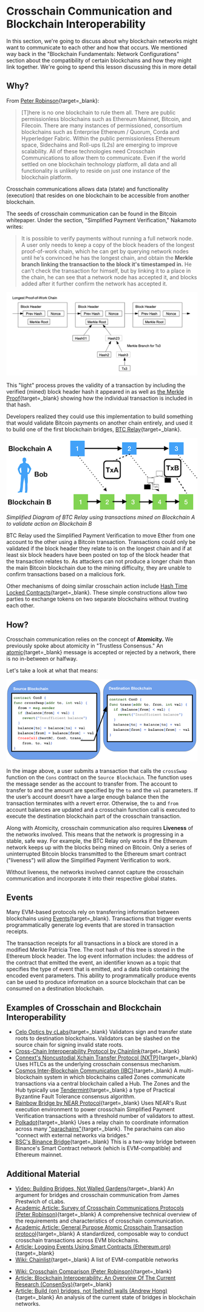 # Crosschain Communication and Blockchain Interoperability

In this section, we're going to discuss about why blockchain networks might want to communicate to each other and how that occurs. We mentioned way back in the "Blockchain Fundamentals: Network Configurations" section about the compatibility of certain blockchains and how they might link together. We're going to spend this lesson discussing this in more detail

## Why?

From [Peter Robinson](https://twitter.com/drinkcoffee2010){target=\_blank}:

> [T]here is no one blockchain to rule them all. There are public permissionless blockchains such as Ethereum Mainnet, Bitcoin, and Filecoin. There are many instances of permissioned, consortium blockchains such as Enterprise Ethereum / Quorum, Corda and Hyperledger Fabric. Within the public permissionless Ethereum space, Sidechains and Roll-ups (L2s) are emerging to improve scalability. All of these technologies need Crosschain Communications to allow them to communicate. Even if the world settled on one blockchain technology platform, all data and all functionality is unlikely to reside on just one instance of the blockchain platform.

Crosschain communications allows data (state) and functionality (execution) that resides on one blockchain to be accessible from another blockchain.

The seeds of crosschain communication can be found in the Bitcoin whitepaper. Under the section, "Simplified Payment Verification," Nakamoto writes:

> It is possible to verify payments without running a full network node. A user only needs to keep a copy of the block headers of the longest proof-of-work chain, which he can get by querying network nodes until he's convinced he has the longest chain, and obtain the **Merkle branch linking the transaction to the block it's timestamped in.** He can't check the transaction for himself, but by linking it to a place in the chain, he can see that a network node has accepted it, and blocks added after it further confirm the network has accepted it.

![Diagram of a Simplified Payment Verification from Bitcoin whitepaper](../../../img/S08/spv-1.png)

This "light" process proves the validity of a transaction by including the verified (mined) block header hash it appeared in as well as [the Merkle Proof](https://blog.ethereum.org/2015/11/15/merkling-in-ethereum){target=\_blank} showing how the individual transaction is included in that hash.

Developers realized they could use this implementation to build something that would validate Bitcoin payments on another chain entirely, and used it to build one of the first blockchain bridges, [BTC Relay](https://buildmedia.readthedocs.org/media/pdf/btc-relay/latest/btc-relay.pdf){target=\_blank}.

![Simplified notion of BTC Relay](../../../img/S08/btc-relay-1.png)
_Simplified Diagram of BTC Relay using transactions mined on Blockchain A to validate action on Blockchain B_

BTC Relay used the Simplified Payment Verification to move Ether from one account to the other using a Bitcoin transaction. Transactions could only be validated if the block header they relate to is on the longest chain and if at least six block headers have been posted on top of the block header that the transaction relates to. As attackers can not produce a longer chain than the main Bitcoin blockchain due to the mining difficulty, they are unable to confirm transactions based on a malicious fork.

Other mechanisms of doing similar crosschain action include [Hash Time Locked Contracts](https://en.bitcoin.it/wiki/Hash_Time_Locked_Contracts){target=\_blank}. These simple constructions allow two parties to exchange tokens on two separate blockchains without trusting each other.

## How?

Crosschain communication relies on the concept of **Atomicity.** We previously spoke about atomicity in "Trustless Consensus." An [atomic](https://en.wikipedia.org/wiki/Atomic_commit){target=\_blank} message is accepted or rejected by a network, there is no in-between or halfway.

Let's take a look at what that means:

![Crosschain Atomic Communication](../../../img/S08/atomic-1.png)

In the image above, a user submits a transaction that calls the `crossSwap` function on the `Cons` contract on the `Source Blockchain`. The function uses the message sender as the account to transfer from. The account to transfer to and the amount are specified by the `to` and the `val` parameters. If the user’s account doesn’t have a large enough balance then the transaction terminates with a revert error. Otherwise, the `to` and `from` account balances are updated and a crosschain function call is executed to execute the destination blockchain part of the crosschain transaction.

Along with Atomicity, crosschain communication also requires **Liveness** of the networks involved. This means that the network is progressing in a stable, safe way. For example, the BTC Relay only works if the Ethereum network keeps up with the blocks being mined on Bitcoin. Only a series of uninterrupted Bitcoin blocks transmitted to the Ethereum smart contract ("liveness") will allow the Simplified Payment Verification to work.

Without liveness, the networks involved cannot capture the crosschain communication and incorporate it into their respective global states.

## Events

Many EVM-based protocols rely on transferring information between blockchains using [Events](https://ethereum.org/en/developers/tutorials/logging-events-smart-contracts/){target=\_blank}. Transactions that trigger events programmatically generate log events that are stored in transaction receipts.

The transaction receipts for all transactions in a block are stored in a modified Merkle Patricia Tree. The root hash of this tree is stored in the Ethereum block header. The log event information includes: the address of the contract that emitted the event, an identifier known as a topic that specifies the type of event that is emitted, and a data blob containing the encoded event parameters. This ability to programmatically produce events can be used to produce information on a source blockchain that can be consumed on a destination blockchain.

## Examples of Crosschain and Blockchain Interoperability

- [Celo Optics by cLabs](https://medium.com/celoorg/announcing-optics-a-gas-efficient-interoperability-standard-for-cross-chain-communication-e597163b2){target=\_blank} Validators sign and transfer state roots to destination blockchains. Validators can be slashed on the source chain for signing invalid state roots.
- [Cross-Chain Interoperability Protocol by Chainlink](https://blog.chain.link/introducing-the-cross-chain-interoperability-protocol-ccip/){target=\_blank}
- [Connext's Noncustodial Xchain Transfer Protocol (NXTP)](https://medium.com/connext/nxtp-a-simpler-xchain-protocol-88760697ea04){target=\_blank} Uses HTLCs as the underlying crosschain consensus mechanism.
- [Cosmos Inter-Blockchain Communication (IBC)](https://github.com/cosmos/cosmos/blob/master/WHITEPAPER.md){target=\_blank} A multi-blockchain system in which blockchains called Zones communicate transactions via a central blockchain called a Hub. The Zones and the Hub typically use [Tendermint](https://tendermint.com/ibc/){target=\_blank} a type of Practical Byzantine Fault Tolerance consensus algorithm.
- [Rainbow Bridge by NEAR Protocol](https://near.org/blog/eth-near-rainbow-bridge/){target=\_blank} Uses NEAR's Rust execution environment to power crosschain Simplified Payment Verification transactions with a threshold number of validators to attest.
- [Polkadot](https://polkadot.network/technology/){target=\_blank} Uses a relay chain to coordinate information across many ["parachains"](https://wiki.polkadot.network/docs/learn-architecture){target=\_blank}. The parachains can also "connect with external networks via bridges."
- [BSC's Binance Bridge](https://www.bnbchain.org/en/bridge){target=\_blank} This is a two-way bridge between Binance's Smart Contract network (which is EVM-compatible) and Ethereum mainnet.

## Additional Material

- [Video: Building Bridges, Not Walled Gardens](https://www.youtube.com/watch?v=ZQJWMiX4hT0){target=\_blank} An argument for bridges and crosschain communication from James Prestwich of cLabs.
- [Academic Article: Survey of Crosschain Communications Protocols (Peter Robinson)](https://arxiv.org/abs/2004.09494){target=\_blank} A comprehensive technical overview of the requirements and characteristics of crosschain communication.
- [Academic Article: General Purpose Atomic Crosschain Transaction protocol](https://arxiv.org/abs/2011.12783){target=\_blank} A standardized, composable way to conduct crosschain transactions across EVM blockchains.
- [Article: Logging Events Using Smart Contracts (Ethereum.org)](https://ethereum.org/en/developers/tutorials/logging-events-smart-contracts/){target=\_blank}
- [Wiki: Chainlist](https://chainlist.org/){target=\_blank} A list of EVM-compatible networks
<!-- TODO: The document is not publicly available. Either make it accessible or remove this entry. -->
- [Wiki: Crosschain Comparison (Peter Robinson)](https://docs.google.com/spreadsheets/d/1bEJRcAM7ahBZK21zmDAH5mJoLM6wE0lG1IsySm-CCqk){target=\_blank}
- [Article: Blockchain Interoperability: An Overview Of The Current Research (ConsenSys)](https://consensys.net/blog/news/blockchain-interoperability-an-overview-of-the-current-research/){target=\_blank}
- [Article: Build {on} bridges, not [behind] walls (Andrew Hong)](https://ath.mirror.xyz/Y2XBh3HRu5B0S3qw974txvIv0JDz7Tu-yIKVTes7DUU){target=\_blank} An analysis of the current state of bridges in blockchain networks.
